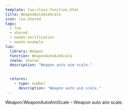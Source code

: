 ```yaml
---
template: lua-class-function.html
title: WeaponAutoAimScale
icon: lua-shared
tags:
  - lua
  - shared
  - needs-verification
  - needs-example
lua:
  library: Weapon
  function: WeaponAutoAimScale
  realm: shared
  description: "Weapon auto aim scale."
  
  
  returns:
    - type: number
      description: "Weapon auto aim scale."
---
```


<div class="lua__search__keywords">
Weapon:WeaponAutoAimScale &#x2013; Weapon auto aim scale.
</div>
